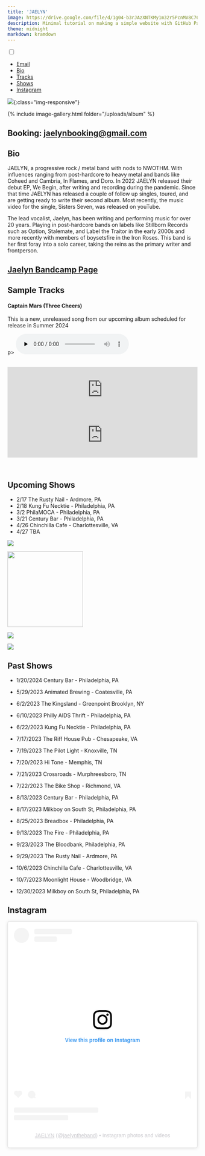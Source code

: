 ```yaml
---
title: 'JAELYN'
image: https://drive.google.com/file/d/1g04-b3rJAzXNTKMy1m32r5PcnMV8C760/view?usp=drive_link
description: Minimal tutorial on making a simple website with GitHub Pages
theme: midnight
markdown: kramdown
---
```

<head>
  <meta charset="utf-8">
 <title>Responsive Navigation Menu</title>
  <link rel="stylesheet" href="style.css">
  <link rel="stylesheet" href="https://cdnjs.cloudflare.com/ajax/libs/font-awesome/5.15.2/css/all.min.css"/>
  <meta name="viewport" content="width=device-width, initial-scale=1.0">
  <script type="text/javascript">   
    document.addEventListener('DOMContentLoaded', function() {
      // Ensure the DOM is fully loaded before attaching the listener
      var links  = document.querySelectorAll('.menu-link');
      var myfield = document.getElementById('click');
      // Convert the HTMLCollection to an array for easier iteration
      links.forEach(function(link) {
        link.addEventListener('click', function(event) {
          // Your event handling logic here
          console.log("Clicking link");
          myfield.checked = false;
        });  
      });
    });
</script>
<!-- Google tag (gtag.js) -->
<script async src="https://www.googletagmanager.com/gtag/js?id=G-MRBTL808NL"></script>
<script>
  window.dataLayer = window.dataLayer || [];
  function gtag(){dataLayer.push(arguments);}
  gtag('js', new Date());

  gtag('config', 'G-MRBTL808NL');
</script>

</head>
<nav>
  <input type="checkbox" id="click">
  <label for="click" class="menu-btn">
    <i class="fas fa-bars"></i>
  </label>
  <ul>
    <li><a class="menu-link" href="#booking-jaelynbookinggmailcom">Email</a></li>
    <li><a class="menu-link" href="#bio">Bio</a></li>
    <li><a class="menu-link" href="#sample-tracks">Tracks</a></li>
    <li><a class="menu-link" href="#upcoming-shows">Shows</a></li>
    <li><a class="menu-link" href="#instagram">Instagram</a></li>
  </ul>
</nav>

![](https://f4.bcbits.com/img/0031466652_10.jpg){:class="img-responsive"}

{% include image-gallery.html folder="/uploads/album" %}

## Booking: [jaelynbooking@gmail.com](mailto:jaelynbooking@gmail.com)
## Bio

JAELYN, a progressive rock / metal band with nods to NWOTHM. With influences ranging from post-hardcore to heavy metal and bands like Coheed and Cambria, In Flames, and Doro. In 2022 JAELYN released their debut EP, We Begin, after writing and recording during the pandemic. Since that time JAELYN has released a couple of follow up singles, toured, and are getting ready to write their second album. Most recently, the music video for the single, Sisters Seven, was released on youTube. 

The lead vocalist, Jaelyn, has been writing and performing music for over 20 years. Playing in post-hardcore bands on labels like Stillborn Records such as Option, Stalemate, and Label the Traitor in the early 2000s and more recently with members of boysetsfire in the Iron Roses. This band is her first foray into a solo career, taking the reins as the primary writer and frontperson.

## [Jaelyn Bandcamp Page](https://jaelyn.bandcamp.com/)
## Sample Tracks

<div class="audio-container">
  <h4> Captain Mars (Three Cheers)  </h4>
  <p>This is a new, unreleased song from our upcoming album scheduled for release in Summer 2024</p>p>
  <audio class="player" controls preload="none">
    <source src="https://docs.google.com/uc?export=open&id=1v1_KFUif0WrplMvpaIIqlKlRE70QGpua" type="audio/mp3">
</audio>
</div>

<iframe style="border: 0; width: 100%; height: 120px; margin-top: 30px;" src="https://bandcamp.com/EmbeddedPlayer/track=2779693212/size=large/bgcol=ffffff/linkcol=0687f5/tracklist=false/artwork=small/transparent=true/" seamless> <a href="https://jaelyn.bandcamp.com/track/surgical-dark-heartbeat"> Surgical Dark (Heartbeat) by JAELYN </a> </iframe>

<iframe style="border: 0; width: 100%; height: 120px; margin-bottom: 30px;" src="https://bandcamp.com/EmbeddedPlayer/track=3698777456/size=large/bgcol=ffffff/linkcol=0687f5/tracklist=false/artwork=small/transparent=true/" seamless> <a href="https://jaelyn.bandcamp.com/track/the-sisters-7-march"> The Sisters 7 (March) by JAELYN </a> </iframe>

## Upcoming Shows
  
- 2/17 The Rusty Nail - Ardmore, PA
- 2/18 Kung Fu Necktie - Philadelphia, PA
- 3/2 PhilaMOCA - Philadelphia, PA
- 3/21 Century Bar - Philadelphia, PA
- 4/26 Chinchilla Cafe - Charlottesville, VA
- 4/27 TBA

<img src="https://drive.google.com/a/jaelyntheband.com/thumbnail?id=1b5Y948oo7hFPIZx2yr-tHGd_3nVmECNK&sz=w200">

<img
src="https://kungfunecktie.com/wp-content/uploads/2024/01/Rockin_47941705660402.jpeg" width="200px">

<img
src="https://drive.google.com/a/jaelyntheband.com/thumbnail?id=147zCejz4_b0nvZNnT7jN-NH-GChmHmZI&sz=w200">

<img
src="https://drive.google.com/a/jaelyntheband.com/thumbnail?id=1AIQWsFgj5bZZsgLNmVWqkdmeCbkxGTHm&sz=w350">

## Past Shows
- 1/20/2024 Century Bar - Philadelphia, PA
<!-- <img src="https://drive.google.com/a/jaelyntheband.com/thumbnail?id=1moI5sLDzl0sZFQniFLW5kQD1J5PylvS4&sz=w200"> -->

- 5/29/2023 Animated Brewing - Coatesville, PA

- 6/2/2023 The Kingsland - Greenpoint Brooklyn, NY

- 6/10/2023 Philly AIDS Thrift - Philadelphia, PA

- 6/22/2023 Kung Fu Necktie - Philadelphia, PA

- 7/17/2023 The Riff House Pub - Chesapeake, VA
  
- 7/19/2023 The Pilot Light - Knoxville, TN

- 7/20/2023 Hi Tone - Memphis, TN

- 7/21/2023 Crossroads - Murphreesboro, TN

- 7/22/2023 The Bike Shop - Richmond, VA

- 8/13/2023 Century Bar - Philadelphia, PA

- 8/17/2023 Milkboy on South St, Philadelphia, PA

- 8/25/2023 Breadbox - Philadelphia, PA
  
- 9/13/2023 The Fire - Philadelphia, PA

- 9/23/2023 The Bloodbank, Philadelphia, PA

- 9/29/2023 The Rusty Nail - Ardmore, PA

- 10/6/2023 Chinchilla Cafe - Charlottesville, VA

- 10/7/2023 Moonlight House - Woodbridge, VA

- 12/30/2023 Milkboy on South St, Philadelphia, PA


## Instagram

<blockquote class="instagram-media" data-instgrm-permalink="https://www.instagram.com/jaelyntheband/?utm_source=ig_embed&amp;utm_campaign=loading" data-instgrm-version="14" style=" background:#FFF; border:0; border-radius:3px; box-shadow:0 0 1px 0 rgba(0,0,0,0.5),0 1px 10px 0 rgba(0,0,0,0.15); margin: 1px; max-width:540px; min-width:326px; padding:0; width:99.375%; width:-webkit-calc(100% - 2px); width:calc(100% - 2px);"><div style="padding:16px;"> <a href="https://www.instagram.com/jaelyntheband/?utm_source=ig_embed&amp;utm_campaign=loading" style=" background:#FFFFFF; line-height:0; padding:0 0; text-align:center; text-decoration:none; width:100%;" target="_blank"> <div style=" display: flex; flex-direction: row; align-items: center;"> <div style="background-color: #F4F4F4; border-radius: 50%; flex-grow: 0; height: 40px; margin-right: 14px; width: 40px;"></div> <div style="display: flex; flex-direction: column; flex-grow: 1; justify-content: center;"> <div style=" background-color: #F4F4F4; border-radius: 4px; flex-grow: 0; height: 14px; margin-bottom: 6px; width: 100px;"></div> <div style=" background-color: #F4F4F4; border-radius: 4px; flex-grow: 0; height: 14px; width: 60px;"></div></div></div><div style="padding: 19% 0;"></div> <div style="display:block; height:50px; margin:0 auto 12px; width:50px;"><svg width="50px" height="50px" viewBox="0 0 60 60" version="1.1" xmlns="https://www.w3.org/2000/svg" xmlns:xlink="https://www.w3.org/1999/xlink"><g stroke="none" stroke-width="1" fill="none" fill-rule="evenodd"><g transform="translate(-511.000000, -20.000000)" fill="#000000"><g><path d="M556.869,30.41 C554.814,30.41 553.148,32.076 553.148,34.131 C553.148,36.186 554.814,37.852 556.869,37.852 C558.924,37.852 560.59,36.186 560.59,34.131 C560.59,32.076 558.924,30.41 556.869,30.41 M541,60.657 C535.114,60.657 530.342,55.887 530.342,50 C530.342,44.114 535.114,39.342 541,39.342 C546.887,39.342 551.658,44.114 551.658,50 C551.658,55.887 546.887,60.657 541,60.657 M541,33.886 C532.1,33.886 524.886,41.1 524.886,50 C524.886,58.899 532.1,66.113 541,66.113 C549.9,66.113 557.115,58.899 557.115,50 C557.115,41.1 549.9,33.886 541,33.886 M565.378,62.101 C565.244,65.022 564.756,66.606 564.346,67.663 C563.803,69.06 563.154,70.057 562.106,71.106 C561.058,72.155 560.06,72.803 558.662,73.347 C557.607,73.757 556.021,74.244 553.102,74.378 C549.944,74.521 548.997,74.552 541,74.552 C533.003,74.552 532.056,74.521 528.898,74.378 C525.979,74.244 524.393,73.757 523.338,73.347 C521.94,72.803 520.942,72.155 519.894,71.106 C518.846,70.057 518.197,69.06 517.654,67.663 C517.244,66.606 516.755,65.022 516.623,62.101 C516.479,58.943 516.448,57.996 516.448,50 C516.448,42.003 516.479,41.056 516.623,37.899 C516.755,34.978 517.244,33.391 517.654,32.338 C518.197,30.938 518.846,29.942 519.894,28.894 C520.942,27.846 521.94,27.196 523.338,26.654 C524.393,26.244 525.979,25.756 528.898,25.623 C532.057,25.479 533.004,25.448 541,25.448 C548.997,25.448 549.943,25.479 553.102,25.623 C556.021,25.756 557.607,26.244 558.662,26.654 C560.06,27.196 561.058,27.846 562.106,28.894 C563.154,29.942 563.803,30.938 564.346,32.338 C564.756,33.391 565.244,34.978 565.378,37.899 C565.522,41.056 565.552,42.003 565.552,50 C565.552,57.996 565.522,58.943 565.378,62.101 M570.82,37.631 C570.674,34.438 570.167,32.258 569.425,30.349 C568.659,28.377 567.633,26.702 565.965,25.035 C564.297,23.368 562.623,22.342 560.652,21.575 C558.743,20.834 556.562,20.326 553.369,20.18 C550.169,20.033 549.148,20 541,20 C532.853,20 531.831,20.033 528.631,20.18 C525.438,20.326 523.257,20.834 521.349,21.575 C519.376,22.342 517.703,23.368 516.035,25.035 C514.368,26.702 513.342,28.377 512.574,30.349 C511.834,32.258 511.326,34.438 511.181,37.631 C511.035,40.831 511,41.851 511,50 C511,58.147 511.035,59.17 511.181,62.369 C511.326,65.562 511.834,67.743 512.574,69.651 C513.342,71.625 514.368,73.296 516.035,74.965 C517.703,76.634 519.376,77.658 521.349,78.425 C523.257,79.167 525.438,79.673 528.631,79.82 C531.831,79.965 532.853,80.001 541,80.001 C549.148,80.001 550.169,79.965 553.369,79.82 C556.562,79.673 558.743,79.167 560.652,78.425 C562.623,77.658 564.297,76.634 565.965,74.965 C567.633,73.296 568.659,71.625 569.425,69.651 C570.167,67.743 570.674,65.562 570.82,62.369 C570.966,59.17 571,58.147 571,50 C571,41.851 570.966,40.831 570.82,37.631"></path></g></g></g></svg></div><div style="padding-top: 8px;"> <div style=" color:#3897f0; font-family:Arial,sans-serif; font-size:14px; font-style:normal; font-weight:550; line-height:18px;">View this profile on Instagram</div></div><div style="padding: 12.5% 0;"></div> <div style="display: flex; flex-direction: row; margin-bottom: 14px; align-items: center;"><div> <div style="background-color: #F4F4F4; border-radius: 50%; height: 12.5px; width: 12.5px; transform: translateX(0px) translateY(7px);"></div> <div style="background-color: #F4F4F4; height: 12.5px; transform: rotate(-45deg) translateX(3px) translateY(1px); width: 12.5px; flex-grow: 0; margin-right: 14px; margin-left: 2px;"></div> <div style="background-color: #F4F4F4; border-radius: 50%; height: 12.5px; width: 12.5px; transform: translateX(9px) translateY(-18px);"></div></div><div style="margin-left: 8px;"> <div style=" background-color: #F4F4F4; border-radius: 50%; flex-grow: 0; height: 20px; width: 20px;"></div> <div style=" width: 0; height: 0; border-top: 2px solid transparent; border-left: 6px solid #f4f4f4; border-bottom: 2px solid transparent; transform: translateX(16px) translateY(-4px) rotate(30deg)"></div></div><div style="margin-left: auto;"> <div style=" width: 0px; border-top: 8px solid #F4F4F4; border-right: 8px solid transparent; transform: translateY(16px);"></div> <div style=" background-color: #F4F4F4; flex-grow: 0; height: 12px; width: 16px; transform: translateY(-4px);"></div> <div style=" width: 0; height: 0; border-top: 8px solid #F4F4F4; border-left: 8px solid transparent; transform: translateY(-4px) translateX(8px);"></div></div></div> <div style="display: flex; flex-direction: column; flex-grow: 1; justify-content: center; margin-bottom: 24px;"> <div style=" background-color: #F4F4F4; border-radius: 4px; flex-grow: 0; height: 14px; margin-bottom: 6px; width: 224px;"></div> <div style=" background-color: #F4F4F4; border-radius: 4px; flex-grow: 0; height: 14px; width: 144px;"></div></div></a><p style=" color:#c9c8cd; font-family:Arial,sans-serif; font-size:14px; line-height:17px; margin-bottom:0; margin-top:8px; overflow:hidden; padding:8px 0 7px; text-align:center; text-overflow:ellipsis; white-space:nowrap;"><a href="https://www.instagram.com/jaelyntheband/?utm_source=ig_embed&amp;utm_campaign=loading" style=" color:#c9c8cd; font-family:Arial,sans-serif; font-size:14px; font-style:normal; font-weight:normal; line-height:17px;" target="_blank">JAELYN</a> (@<a href="https://www.instagram.com/jaelyntheband/?utm_source=ig_embed&amp;utm_campaign=loading" style=" color:#c9c8cd; font-family:Arial,sans-serif; font-size:14px; font-style:normal; font-weight:normal; line-height:17px;" target="_blank">jaelyntheband</a>) • Instagram photos and videos</p></div></blockquote> <script async src="//www.instagram.com/embed.js"></script>
